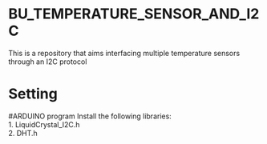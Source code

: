 # BU_TEMPERATURE_SENSOR_AND_I2C
This is a repository that aims interfacing multiple temperature sensors through an I2C protocol
<h1>Setting</h1>
#ARDUINO program
Install the following libraries:<br>
  1. LiquidCrystal_I2C.h <br>
  2. DHT.h<br>
 
